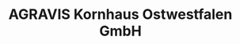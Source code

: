 ---
title: "AGRAVIS Kornhaus Ostwestfalen GmbH"
url: /beverungen/agravis-kornhaus-ostwestfalen-gmbh/
shop: Garten-Center
---